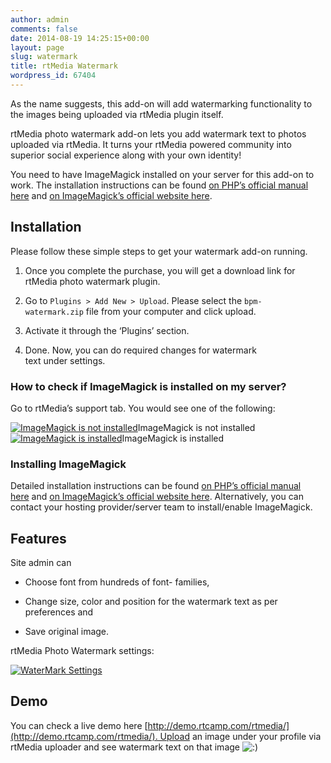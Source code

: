 ```yaml
---
author: admin
comments: false
date: 2014-08-19 14:25:15+00:00
layout: page
slug: watermark
title: rtMedia Watermark
wordpress_id: 67404
---
```


As the name suggests, this add-on will add watermarking functionality to the images being uploaded via rtMedia plugin itself.

rtMedia photo watermark add-on lets you add watermark text to photos uploaded via rtMedia. It turns your rtMedia powered community into superior social experience along with your own identity!

You need to have ImageMagick installed on your server for this add-on to work. The installation instructions can be found [on PHP’s official manual here](http://www.php.net/manual/en/imagick.installation.php) and [on ImageMagick’s official website here](http://www.imagemagick.org/script/install-source.php).


## Installation


Please follow these simple steps to get your watermark add-on running.



	
  1. Once you complete the purchase, you will get a download link for rtMedia photo watermark plugin.

	
  2. Go to `Plugins > Add New > Upload`. Please select the `bpm-watermark.zip` file from your computer and click upload.

	
  3. Activate it through the ‘Plugins’ section.

	
  4. Done. Now, you can do required changes for watermark text under settings.




#### 




### How to check if ImageMagick is installed on my server?


Go to rtMedia’s support tab. You would see one of the following:

[![ImageMagick is not installed](https://d3qt5vpr7p9rgn.cloudfront.net/wp-content/uploads/2013/03/imagick-not-installed-497x350.jpg)](https://d3qt5vpr7p9rgn.cloudfront.net/wp-content/uploads/2013/03/imagick-not-installed.jpg)ImageMagick is not installed[![ImageMagick is installed](https://d3qt5vpr7p9rgn.cloudfront.net/wp-content/uploads/2013/03/imagick-installed-497x350.jpg)](https://d3qt5vpr7p9rgn.cloudfront.net/wp-content/uploads/2013/03/imagick-installed.jpg)ImageMagick is installed


### Installing ImageMagick


Detailed installation instructions can be found [on PHP’s official manual here](http://www.php.net/manual/en/imagick.installation.php) and [on ImageMagick’s official website here](http://www.imagemagick.org/script/install-source.php). Alternatively, you can contact your hosting provider/server team to install/enable ImageMagick.


## Features


Site admin can



	
  * Choose font from hundreds of font- families,

	
  * Change size, color and position for the watermark text as per preferences and

	
  * Save original image.


rtMedia Photo Watermark settings:

[![WaterMark Settings](http://docs.rtcamp.com/wp-content/uploads/2014/08/Watermark.png)](http://docs.rtcamp.com/wp-content/uploads/2014/08/Watermark.png)




## Demo


You can check a live demo here [http://demo.rtcamp.com/rtmedia/](http://demo.rtcamp.com/rtmedia/). Upload an image under your profile via rtMedia uploader and see watermark text on that image ![:)](https://d3qt5vpr7p9rgn.cloudfront.net/wp-includes/images/smilies/icon_smile.gif)
